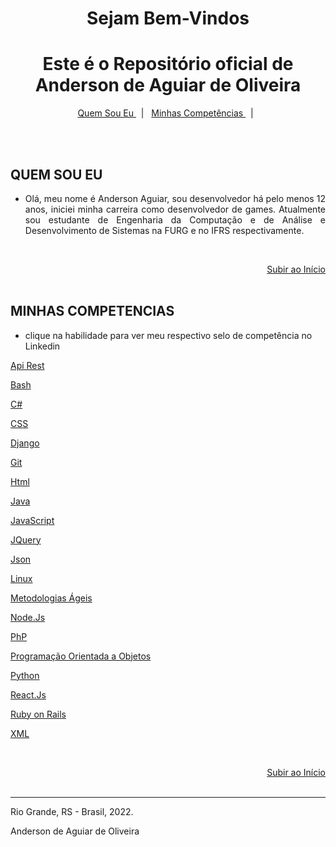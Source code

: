 # <center>Sejam Bem-Vindos


<div align="center"><h1 align="center"><span id="home"></span>Este é o Repositório oficial de<br> <b>Anderson de Aguiar de Oliveira</b></h1>
<p align="center">
    <a href="#quem-sou-eu"> Quem Sou Eu </a>&nbsp;&nbsp;|&nbsp;&nbsp;
    <a href="#minhas-competencias"> Minhas Competências </a>&nbsp;&nbsp;|&nbsp;&nbsp;
</p>
</div>


<br><br>

## QUEM SOU EU

* <p align='justify'>Olá, meu nome é Anderson Aguiar, sou desenvolvedor há pelo menos 12 anos, iniciei minha carreira como desenvolvedor de games. Atualmente sou estudante de Engenharia da Computação e de Análise e Desenvolvimento de Sistemas na FURG e no IFRS respectivamente.</p>

<br><div align="right">[Subir ao Início](#home)</div><br>
 
## MINHAS COMPETENCIAS

- clique na habilidade para ver meu respectivo selo de competência no Linkedin

[Api Rest](https://www.linkedin.com/posts/anderson-de-aguiar-de-oliveira_api-rest-apirest-activity-6940430986300030976-4_XF)

[Bash](https://www.linkedin.com/posts/anderson-de-aguiar-de-oliveira_bash-avaliaaexaetodecompetaeanciasdolinkedin-activity-6940431134971342848-mlR0/)

[C#](https://www.linkedin.com/posts/anderson-de-aguiar-de-oliveira_avaliaaexaetodecompetaeanciasdolinkedin-activity-6940431285257445378-Ipq7)

[CSS](https://www.linkedin.com/posts/anderson-de-aguiar-de-oliveira_css-avaliaaexaetodecompetaeanciasdolinkedin-activity-6940431633296601088-1y4-)

[Django](https://www.linkedin.com/posts/anderson-de-aguiar-de-oliveira_django-python-avaliaaexaetodecompetaeanciasdolinkedin-activity-6940431761667444737-VUpy)

[Git](https://www.linkedin.com/posts/anderson-de-aguiar-de-oliveira_git-avaliaaexaetodecompetaeanciasdolinkedin-activity-6940431885986615296-3fAP)

[Html](https://www.linkedin.com/posts/anderson-de-aguiar-de-oliveira_html-avaliaaexaetodecompetaeanciasdolinkedin-activity-6940431963228921856-Sr7q)

[Java](https://www.linkedin.com/posts/anderson-de-aguiar-de-oliveira_java-swing-javafx-activity-6940432158448627712-it__)

[JavaScript](https://www.linkedin.com/posts/anderson-de-aguiar-de-oliveira_js-nodejs-vuejs-activity-6940432309779111936-43ew)

[JQuery](https://www.linkedin.com/posts/anderson-de-aguiar-de-oliveira_javascript-jquery-avaliaaexaetodecompetaeanciasdolinkedin-activity-6940432461436760064-EEwT)

[Json](https://www.linkedin.com/posts/anderson-de-aguiar-de-oliveira_json-apirest-objeto-activity-6940432629456367616-dV19)

[Linux](https://www.linkedin.com/posts/anderson-de-aguiar-de-oliveira_linux-sistemalivre-avaliaaexaetodecompetaeanciasdolinkedin-activity-6940432760297697280-jr2l)

[Metodologias Ágeis](https://www.linkedin.com/posts/anderson-de-aguiar-de-oliveira_metodologiaagil-scrum-avaliaaexaetodecompetaeanciasdolinkedin-activity-6940432936009654272-wxxw)

[Node.Js](https://www.linkedin.com/posts/anderson-de-aguiar-de-oliveira_nodejs-avaliaaexaetodecompetaeanciasdolinkedin-activity-6940433002137059328-2Yyy)

[PhP](https://www.linkedin.com/posts/anderson-de-aguiar-de-oliveira_php-avaliaaexaetodecompetaeanciasdolinkedin-activity-6940473524008460288-lnRu)

[Programação Orientada a Objetos](https://www.linkedin.com/posts/anderson-de-aguiar-de-oliveira_poo-orientadoaobjeto-avaliaaexaetodecompetaeanciasdolinkedin-activity-6940473673417936896-m5x8)

[Python](https://www.linkedin.com/posts/anderson-de-aguiar-de-oliveira_python-flask-avaliaaexaetodecompetaeanciasdolinkedin-activity-6940473840389001217-yXmN)

[React.Js](https://www.linkedin.com/posts/anderson-de-aguiar-de-oliveira_react-react-javascript-activity-6940473962741035008-TMN6)

[Ruby on Rails](https://www.linkedin.com/posts/anderson-de-aguiar-de-oliveira_ror-ruby-rails-activity-6940474089820049408-Kq5C)

[XML](https://www.linkedin.com/posts/anderson-de-aguiar-de-oliveira_xml-api-avaliaaexaetodecompetaeanciasdolinkedin-activity-6940474205176008704-sU7G)

<br><div align="right">[Subir ao Início](#home)</div><br>


-----

Rio Grande, RS - Brasil, 2022.

Anderson de Aguiar de Oliveira
